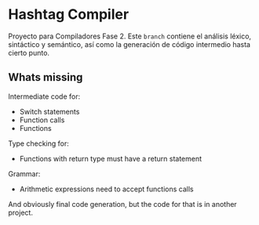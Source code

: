 # Hashtag Compiler
Proyecto para Compiladores Fase 2. Este `branch` contiene el análisis léxico, sintáctico y semántico, así como la generación
de código intermedio hasta cierto punto.

## Whats missing
Intermediate code for:
* Switch statements
* Function calls
* Functions

Type checking for:
* Functions with return type must have a return statement

Grammar:
* Arithmetic expressions need to accept functions calls

And obviously final code generation, but the code for that is in another project.
